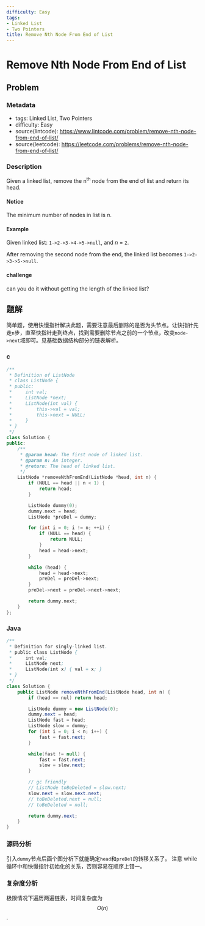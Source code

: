 ```yaml
---
difficulty: Easy
tags:
- Linked List
- Two Pointers
title: Remove Nth Node From End of List
---
```


# Remove Nth Node From End of List

## Problem

### Metadata

- tags: Linked List, Two Pointers
- difficulty: Easy
- source(lintcode): <https://www.lintcode.com/problem/remove-nth-node-from-end-of-list/>
- source(leetcode): <https://leetcode.com/problems/remove-nth-node-from-end-of-list/>

### Description

Given a linked list, remove the n<sup>th</sup> node from the end of list and return its head.


#### Notice

The minimum number of nodes in list is *n*.

#### Example

Given linked list: `1->2->3->4->5->null`, and *n* = `2`.

After removing the second node from the end, the linked list becomes `1->2->3->5->null`.


#### challenge

can you do it without getting the length of the linked list?

## 题解

简单题，使用快慢指针解决此题，需要注意最后删除的是否为头节点。让快指针先走`n`步，直至快指针走到终点，找到需要删除节点之前的一个节点，改变`node->next`域即可。见基础数据结构部分的链表解析。

### c

```cpp
/**
 * Definition of ListNode
 * class ListNode {
 * public:
 *     int val;
 *     ListNode *next;
 *     ListNode(int val) {
 *         this->val = val;
 *         this->next = NULL;
 *     }
 * }
 */
class Solution {
public:
    /**
     * @param head: The first node of linked list.
     * @param n: An integer.
     * @return: The head of linked list.
     */
    ListNode *removeNthFromEnd(ListNode *head, int n) {
        if (NULL == head || n < 1) {
            return head;
        }

        ListNode dummy(0);
        dummy.next = head;
        ListNode *preDel = dummy;

        for (int i = 0; i != n; ++i) {
            if (NULL == head) {
                return NULL;
            }
            head = head->next;
        }

        while (head) {
            head = head->next;
            preDel = preDel->next;
        }
        preDel->next = preDel->next->next;

        return dummy.next;
    }
};
```

### Java

```java
/**
 * Definition for singly-linked list.
 * public class ListNode {
 *     int val;
 *     ListNode next;
 *     ListNode(int x) { val = x; }
 * }
 */
class Solution {
    public ListNode removeNthFromEnd(ListNode head, int n) {
        if (head == nul) return head;

        ListNode dummy = new ListNode(0);
        dummy.next = head;
        ListNode fast = head;
        ListNode slow = dummy;
        for (int i = 0; i < n; i++) {
            fast = fast.next;
        }

        while(fast != null) {
            fast = fast.next;
            slow = slow.next;
        }

        // gc friendly
        // ListNode toBeDeleted = slow.next;
        slow.next = slow.next.next;
        // toBeDeleted.next = null;
        // toBeDeleted = null;

        return dummy.next;
    }
}
```

### 源码分析

引入`dummy`节点后画个图分析下就能确定`head`和`preDel`的转移关系了。 注意 while 循环中和快慢指针初始化的关系，否则容易在顺序上错一。

### 复杂度分析

极限情况下遍历两遍链表，时间复杂度为 $$O(n)$$.
